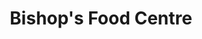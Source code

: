---
title: "Bishop's Food Centre"
url: /bishops-stortford/bishops-food-centre/
shop: convenience
---